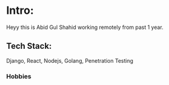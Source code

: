 # Intro:
Heyy this is Abid Gul Shahid working remotely from past 1 year.

## Tech Stack:
Django, React, Nodejs, Golang, Penetration Testing

### Hobbies